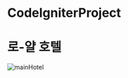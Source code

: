 # CodeIgniterProject
# 로-얄 호텔

![mainHotel](https://user-images.githubusercontent.com/77195486/143832800-391817f6-480f-4117-8250-3ce7a32273bd.JPG)
